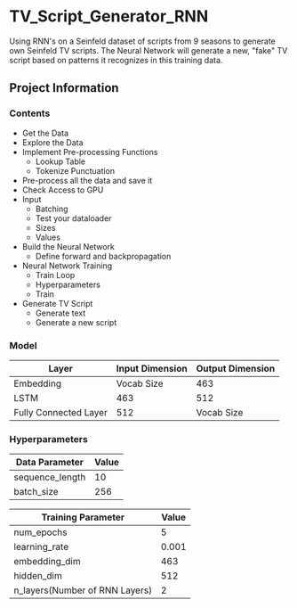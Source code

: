 # TV_Script_Generator_RNN
Using RNN's on a Seinfeld dataset of scripts from 9 seasons to generate own Seinfeld TV scripts. The Neural Network will generate a new, "fake" TV script based on patterns it recognizes in this training data.

## Project Information

### Contents

- Get the Data
- Explore the Data
- Implement Pre-processing Functions
	- Lookup Table
	- Tokenize Punctuation
- Pre-process all the data and save it
- Check Access to GPU
- Input
	- Batching
	- Test your dataloader
	- Sizes
	- Values
- Build the Neural Network
	- Define forward and backpropagation
- Neural Network Training
	- Train Loop
	- Hyperparameters
	- Train 
- Generate TV Script
	- Generate text
	- Generate a new script

### Model
| Layer | Input Dimension | Output Dimension |
| ----- | --------------- | ---------- |
|Embedding|Vocab Size| 463 |
|LSTM|463|512|
|Fully Connected Layer|512|Vocab Size|

### Hyperparameters
|Data Parameter|Value|
|--------------|------|
|sequence_length| 10|
|batch_size| 256 |

|Training Parameter|Value|
|------------------|-----|
|num_epochs|5|
|learning_rate|0.001|
|embedding_dim|463|
|hidden_dim|512|
|n_layers(Number of RNN Layers)|2|
